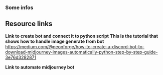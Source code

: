 ### Some infos

## Resource links

**Link to create bot and connect it to python script**
**This is the tutorial that shows how to handle image generate from bot**
https://medium.com/@neonforge/how-to-create-a-discord-bot-to-download-midjourney-images-automatically-python-step-by-step-guide-3e76d3282871

**Link to automate midjourney bot**
